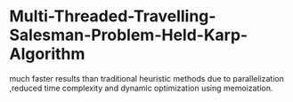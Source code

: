 # Multi-Threaded-Travelling-Salesman-Problem-Held-Karp-Algorithm
much faster results than traditional heuristic methods due to parallelization ,reduced time complexity and dynamic optimization using memoization.
